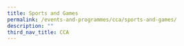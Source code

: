 ```yaml
---
title: Sports and Games
permalink: /events-and-programmes/cca/sports-and-games/
description: ""
third_nav_title: CCA
---
```

